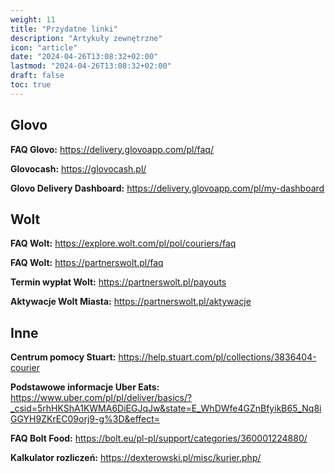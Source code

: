 ```yaml
---
weight: 11
title: "Przydatne linki"
description: "Artykuły zewnętrzne"
icon: "article"
date: "2024-04-26T13:08:32+02:00"
lastmod: "2024-04-26T13:08:32+02:00"
draft: false
toc: true
---
```



## Glovo

**FAQ Glovo:** https://delivery.glovoapp.com/pl/faq/

**Glovocash:** https://glovocash.pl/

**Glovo Delivery Dashboard:** https://delivery.glovoapp.com/pl/my-dashboard

## Wolt

**FAQ Wolt:** https://explore.wolt.com/pl/pol/couriers/faq

**FAQ Wolt:** https://partnerswolt.pl/faq

**Termin wypłat Wolt:** https://partnerswolt.pl/payouts

**Aktywacje Wolt Miasta:** https://partnerswolt.pl/aktywacje

## Inne

**Centrum pomocy Stuart:** https://help.stuart.com/pl/collections/3836404-courier

**Podstawowe informacje Uber Eats:** https://www.uber.com/pl/pl/deliver/basics/?_csid=5rhHKShA1KWMA6DiEGJqJw&state=E_WhDWfe4GZnBfyikB65_Nq8iGGYH9ZKrEC09orj9-g%3D&effect=

**FAQ Bolt Food:** https://bolt.eu/pl-pl/support/categories/360001224880/

**Kalkulator rozliczeń:** https://dexterowski.pl/misc/kurier.php/



